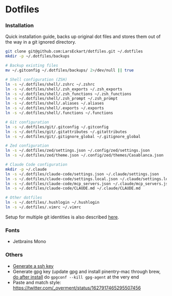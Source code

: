 # Dotfiles

### Installation

Quick installation guide, backs up original dot files and stores them out of the way in a git ignored directory.

```bash
git clone git@github.com:LarsEckart/dotfiles.git ~/.dotfiles
mkdir -p ~/.dotfiles/backups

# Backup existing files
mv ~/.gitconfig ~/.dotfiles/backups/ 2>/dev/null || true

# Shell configuration (ZSH)
ln -s ~/.dotfiles/shell/.zshrc ~/.zshrc
ln -s ~/.dotfiles/shell/.zsh_exports ~/.zsh_exports
ln -s ~/.dotfiles/shell/.zsh_functions ~/.zsh_functions
ln -s ~/.dotfiles/shell/.zsh_prompt ~/.zsh_prompt
ln -s ~/.dotfiles/shell/.aliases ~/.aliases
ln -s ~/.dotfiles/shell/.exports ~/.exports
ln -s ~/.dotfiles/shell/.functions ~/.functions

# Git configuration
ln -s ~/.dotfiles/git/.gitconfig ~/.gitconfig
ln -s ~/.dotfiles/git/.gitattributes ~/.gitattributes
ln -s ~/.dotfiles/git/.gitignore_global ~/.gitignore_global

# Zed configuration
ln -s ~/.dotfiles/zed/settings.json ~/.config/zed/settings.json
ln -s ~/.dotfiles/zed/theme.json ~/.config/zed/themes/Casablanca.json

# Claude Code configuration
mkdir -p ~/.claude
ln -s ~/.dotfiles/claude-code/settings.json ~/.claude/settings.json
ln -s ~/.dotfiles/claude-code/settings.local.json ~/.claude/settings.local.json
ln -s ~/.dotfiles/claude-code/mcp_servers.json ~/.claude/mcp_servers.json
ln -s ~/.dotfiles/claude-code/CLAUDE.md ~/.claude/CLAUDE.md

# Other dotfiles
ln -s ~/.dotfiles/.hushlogin ~/.hushlogin
ln -s ~/.dotfiles/.vimrc ~/.vimrc
```

Setup for multiple git identities is also described [here](https://garrit.xyz/posts/2023-10-13-organizing-multiple-git-identities).

### Fonts

* Jetbrains Mono

### Others

* [Generate a ssh key](https://docs.github.com/en/github/authenticating-to-github/generating-a-new-ssh-key-and-adding-it-to-the-ssh-agent)
* Generate gpg key (update gpg and install pinentry-mac through brew, [do after install](https://www.reddit.com/r/emacs/comments/fe165f/pinentry_problems_in_osx/fjlpkqv/?utm_source=reddit&utm_medium=web2x&context=3) do `gpgconf --kill gpg-agent` at the very end
* Paste and match style: https://twitter.com/_overment/status/1627917465295507456

